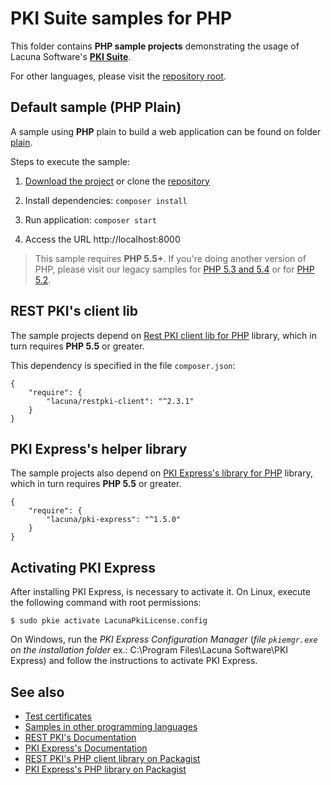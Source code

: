 # PKI Suite samples for PHP

This folder contains **PHP sample projects** demonstrating the usage of Lacuna Software's
**[PKI Suite](https://www.lacunasoftware.com/pki-suite)**.

For other languages, please visit the [repository root](https://github.com/LacunaSoftware/PkiSuiteSamples).

Default sample (PHP Plain)
--------------------------

A sample using **PHP** plain to build a web application can be found on folder [plain](plain).

Steps to execute the sample:

1. [Download the project](https://github.com/LacunaSoftware/PkiSuiteSamples/archive/master.zip) or 
   clone the [repository](https://github.com/LacunaSoftware/PkiSuiteSamples.git)
   
1. Install dependencies: `composer install`

1. Run application: `composer start`

1. Access the URL http://localhost:8000

> This sample requires **PHP 5.5+**. If you're doing another version of PHP, please visit our legacy samples
for [PHP 5.3 and 5.4](https://github.com/LacunaSoftware/RestPkiSamples/tree/master/PHP/legacy) or for
[PHP 5.2](https://github.com/LacunaSoftware/RestPkiSamples/tree/master/PHP/legacy52).

REST PKI's client lib
---------------------

The sample projects depend on [Rest PKI client lib for PHP](https://github.com/LacunaSoftware/RestPkiPhpClient) library, which in
turn requires **PHP 5.5** or greater.

This dependency is specified in the file `composer.json`:

	{
		"require": {
			"lacuna/restpki-client": "^2.3.1"
		}
	}

PKI Express's helper library
----------------------------

The sample projects also depend on [PKI Express's library for PHP](https://github.com/LacunaSoftware/RestPkiPhpClient) library, which in
turn requires **PHP 5.5** or greater.

	{
		"require": {
			"lacuna/pki-express": "^1.5.0"
		}
	}

Activating PKI Express
----------------------

After installing PKI Express, is necessary to activate it. On Linux, execute the following
command with root permissions:

	$ sudo pkie activate LacunaPkiLicense.config
	
On Windows, run the _PKI Express Configuration Manager_ (*file `pkiemgr.exe` on the
installation folder* ex.: C:\Program Files\Lacuna Software\PKI Express) and follow the
instructions to activate PKI Express.

See also
--------

* [Test certificates](https://docs.lacunasoftware.com/articles/pki-guide/test-certs)
* [Samples in other programming languages](https://github.com/LacunaSoftware/PkiSuiteSamples)
* [REST PKI's Documentation](http://docs.lacunasoftware.com/en-us/articles/rest-pki/php/index.html)
* [PKI Express's Documentation](http://docs.lacunasoftware.com/en-us/articles/pki-express/php/index.html)
* [REST PKI's PHP client library on Packagist](https://packagist.org/packages/lacuna/restpki-client)
* [PKI Express's PHP library on Packagist](https://packagist.org/packages/lacuna/pki-express)